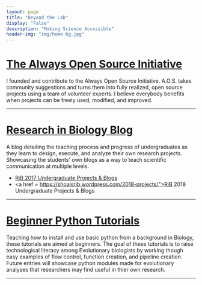 ```yaml
---
layout: page
title: "Beyond the Lab"
display: "False"
description: "Making Science Accessible"
header-img: "img/home-bg.jpg"
---
```

# <a href = "http://www.alwaysopensource.org"> The Always Open Source Initiative </a>
 I founded and contribute to the Always Open Source Initiative. A.O.S. takes community suggestions and turns them into fully realized, open source projects using a team of volunteer experts. I believe everybody benefits when projects can be freely used, modified, and improved.    

***

# <a href = "https://shoalsrib.wordpress.com/">Research in Biology Blog</a>    
A blog detailing the teaching process and progress of undergraduates as they learn to design, execute, and analyze their own research projects.  Showcasing the students' own blogs as a way to teach scientific communication at multiple levels.

 - <a href = "https://shoalsrib.wordpress.com/rib-2017-projects/">RiB 2017 Undergraduate Projects & Blogs</a>  
 - <a href = https://shoalsrib.wordpress.com/2018-projects/">RiB 2018 Undergraduate Projects & Blogs</a> 

***  

# <a href = "http://terminalnode.org/projects/project1/"> Beginner Python Tutorials </a>
 Teaching how to install and use basic python from a background in Biology, these tutorials are aimed at beginners.  The goal of these tutorials is to raise technological literacy among Evolutionary biologists by working though easy examples of flow control, function creation, and pipeline creation.  Future entries will showcase python modules made for evolutionary analyses that researchers may find useful in thier own research.  

***